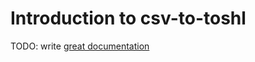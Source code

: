 # Introduction to csv-to-toshl

TODO: write [great documentation](http://jacobian.org/writing/what-to-write/)

